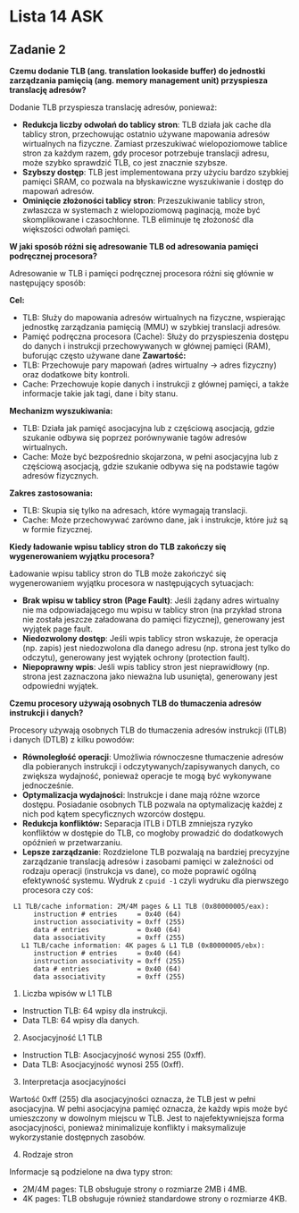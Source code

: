 # Lista 14 ASK
## Zadanie 2
**Czemu dodanie TLB (ang. translation lookaside buffer) do jednostki zarządzania pamięcią (ang. memory management unit) przyspiesza translację adresów?**

Dodanie TLB przyspiesza translację adresów, ponieważ:

+ **Redukcja liczby odwołań do tablicy stron**: TLB działa jak cache dla tablicy stron, przechowując ostatnio używane mapowania adresów wirtualnych na fizyczne. Zamiast przeszukiwać wielopoziomowe tablice stron za każdym razem, gdy procesor potrzebuje translacji adresu, może szybko sprawdzić TLB, co jest znacznie szybsze.
+ **Szybszy dostęp**: TLB jest implementowana przy użyciu bardzo szybkiej pamięci SRAM, co pozwala na błyskawiczne wyszukiwanie i dostęp do mapowań adresów.
+ **Ominięcie złożoności tablicy stron**: Przeszukiwanie tablicy stron, zwłaszcza w systemach z wielopoziomową paginacją, może być skomplikowane i czasochłonne. TLB eliminuje tę złożoność dla większości odwołań pamięci.

**W jaki sposób różni się adresowanie TLB od adresowania pamięci podręcznej procesora?**

Adresowanie w TLB i pamięci podręcznej procesora różni się głównie w następujący sposób:

**Cel:**
+ TLB: Służy do mapowania adresów wirtualnych na fizyczne, wspierając jednostkę zarządzania pamięcią (MMU) w szybkiej translacji adresów.
+ Pamięć podręczna procesora (Cache): Służy do przyspieszenia dostępu do danych i instrukcji przechowywanych w głównej pamięci (RAM), buforując często używane dane
**Zawartość:**
+ TLB: Przechowuje pary mapowań (adres wirtualny -> adres fizyczny) oraz dodatkowe bity kontroli.
+ Cache: Przechowuje kopie danych i instrukcji z głównej pamięci, a także informacje takie jak tagi, dane i bity stanu.

**Mechanizm wyszukiwania:**   
+ TLB: Działa jak pamięć asocjacyjna lub z częściową asocjacją, gdzie szukanie odbywa się poprzez porównywanie tagów adresów wirtualnych.
+ Cache: Może być bezpośrednio skojarzona, w pełni asocjacyjna lub z częściową asocjacją, gdzie szukanie odbywa się na podstawie tagów adresów fizycznych.

**Zakres zastosowania:**
+ TLB: Skupia się tylko na adresach, które wymagają translacji.
+ Cache: Może przechowywać zarówno dane, jak i instrukcje, które już są w formie fizycznej.

**Kiedy ładowanie wpisu tablicy stron do TLB zakończy się wygenerowaniem wyjątku procesora?**

Ładowanie wpisu tablicy stron do TLB może zakończyć się wygenerowaniem wyjątku procesora w następujących sytuacjach:

+ **Brak wpisu w tablicy stron (Page Fault)**: Jeśli żądany adres wirtualny nie ma odpowiadającego mu wpisu w tablicy stron (na przykład strona nie została jeszcze załadowana do pamięci fizycznej), generowany jest wyjątek page fault.
+ **Niedozwolony dostęp**: Jeśli wpis tablicy stron wskazuje, że operacja (np. zapis) jest niedozwolona dla danego adresu (np. strona jest tylko do odczytu), generowany jest wyjątek ochrony (protection fault).
+ **Niepoprawny wpis**: Jeśli wpis tablicy stron jest nieprawidłowy (np. strona jest zaznaczona jako nieważna lub usunięta), generowany jest odpowiedni wyjątek.

**Czemu procesory używają osobnych TLB do tłumaczenia adresów instrukcji i danych?**

Procesory używają osobnych TLB do tłumaczenia adresów instrukcji (ITLB) i danych (DTLB) z kilku powodów:

+ **Równoległość operacji**: Umożliwia równoczesne tłumaczenie adresów dla pobieranych instrukcji i odczytywanych/zapisywanych danych, co zwiększa wydajność, ponieważ operacje te mogą być wykonywane jednocześnie.
+ **Optymalizacja wydajności**: Instrukcje i dane mają różne wzorce dostępu. Posiadanie osobnych TLB pozwala na optymalizację każdej z nich pod kątem specyficznych wzorców dostępu.
+ **Redukcja konfliktów:** Separacja ITLB i DTLB zmniejsza ryzyko konfliktów w dostępie do TLB, co mogłoby prowadzić do dodatkowych opóźnień w przetwarzaniu.
+ **Lepsze zarządzanie**: Rozdzielone TLB pozwalają na bardziej precyzyjne zarządzanie translacją adresów i zasobami pamięci w zależności od rodzaju operacji (instrukcja vs dane), co może poprawić ogólną efektywność systemu.
Wydruk z `cpuid -1` czyli wydruku dla pierwszego procesora czy coś: 
```
 L1 TLB/cache information: 2M/4M pages & L1 TLB (0x80000005/eax):
      instruction # entries     = 0x40 (64)
      instruction associativity = 0xff (255)
      data # entries            = 0x40 (64)
      data associativity        = 0xff (255)
   L1 TLB/cache information: 4K pages & L1 TLB (0x80000005/ebx):
      instruction # entries     = 0x40 (64)
      instruction associativity = 0xff (255)
      data # entries            = 0x40 (64)
      data associativity        = 0xff (255)
``` 
1. Liczba wpisów w L1 TLB
+ Instruction TLB: 64 wpisy dla instrukcji. 
+ Data TLB: 64 wpisy dla danych.

2. Asocjacyjność L1 TLB

+ Instruction TLB: Asocjacyjność wynosi 255 (0xff).
+ Data TLB: Asocjacyjność wynosi 255 (0xff).

3. Interpretacja asocjacyjności

Wartość 0xff (255) dla asocjacyjności oznacza, że TLB jest w pełni asocjacyjna. W pełni asocjacyjna pamięć oznacza, że każdy wpis może być umieszczony w dowolnym miejscu w TLB. Jest to najefektywniejsza forma asocjacyjności, ponieważ minimalizuje konflikty i maksymalizuje wykorzystanie dostępnych zasobów.

4. Rodzaje stron

Informacje są podzielone na dwa typy stron:
+ 2M/4M pages: TLB obsługuje strony o rozmiarze 2MB i 4MB.
+ 4K pages: TLB obsługuje również standardowe strony o rozmiarze 4KB.